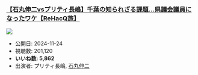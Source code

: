 ### [【石丸伸二vsプリティ長嶋】千葉の知られざる課題…県議会議員になったワケ【ReHacQ旅】](https://www.youtube.com/watch?v=sbWfAdWdUjU)
[![](https://img.youtube.com/vi/sbWfAdWdUjU/sddefault.jpg)](https://www.youtube.com/watch?v=sbWfAdWdUjU)
-   公開日: 2024-11-24
-   視聴数: 201,120
-   **いいね数: 5,862**
-   出演者: プリティ長嶋, [石丸伸二](/rehacq_fan/people/石丸伸二 "wikilink")
